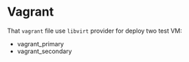 # Vagrant
That `vagrant` file use `libvirt` provider for deploy two test VM:
+ vagrant_primary
+ vagrant_secondary
